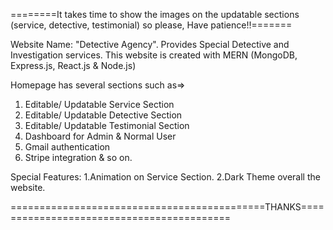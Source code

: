 ========It takes time to show the images on the updatable sections (service, detective, testimonial) so please, Have patience!!=======


Website Name: "Detective Agency". Provides Special Detective and Investigation services.
This website is created with MERN (MongoDB, Express.js, React.js & Node.js)

Homepage has several sections such as=> 
  1. Editable/ Updatable Service Section
  2. Editable/ Updatable Detective Section
  3. Editable/ Updatable Testimonial Section
  4. Dashboard for Admin & Normal User
  5. Gmail authentication
  6. Stripe integration
& so on.

Special Features: 1.Animation on Service Section. 
                 2.Dark Theme overall the website.


============================================THANKS==========================================
